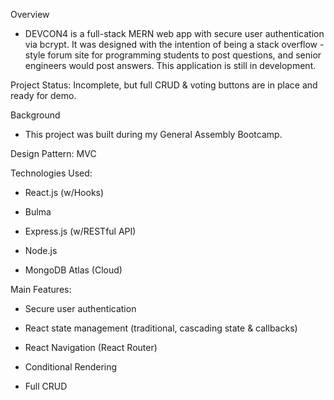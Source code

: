 Overview

+ DEVCON4 is a full-stack MERN web app with secure user authentication via bcrypt. It was designed with the intention of being a stack overflow - style forum site for programming students to post questions, and senior engineers would post answers. This application is still in development.  

Project Status: Incomplete, but full CRUD & voting buttons are in place and ready for demo. 

Background

+ This project was built during my General Assembly Bootcamp.

Design Pattern: MVC

Technologies Used: 

+ React.js (w/Hooks)

+ Bulma

+ Express.js (w/RESTful API)

+ Node.js

+ MongoDB Atlas (Cloud)

Main Features: 

+ Secure user authentication

+ React state management (traditional, cascading state & callbacks)  

+ React Navigation (React Router)

+ Conditional Rendering 

+ Full CRUD

